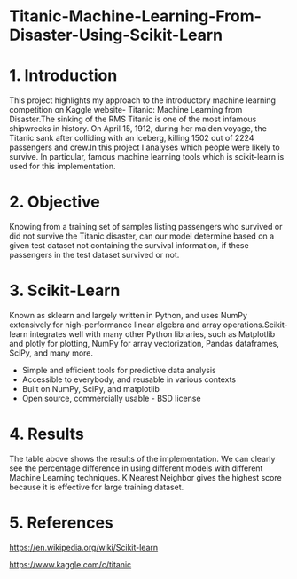 # Titanic-Machine-Learning-From-Disaster-Using-Scikit-Learn
# 1. Introduction
This project highlights my approach to the introductory machine learning competition on Kaggle website- Titanic: Machine Learning from Disaster.The sinking of the RMS Titanic is one of the most infamous shipwrecks in history. On April 15, 1912, during her maiden voyage, the Titanic sank after colliding with an iceberg, killing 1502 out of 2224 passengers and crew.In this project I analyses which people were likely to survive. In particular, famous machine learning tools which is scikit-learn is used for this implementation.

# 2. Objective
Knowing from a training set of samples listing passengers who survived or did not survive the Titanic disaster, can our model determine based on a given test dataset not containing the survival information, if these passengers in the test dataset survived or not.

# 3. Scikit-Learn 
Known as sklearn and largely written in Python, and uses NumPy extensively for high-performance linear algebra and array operations.Scikit-learn integrates well with many other Python libraries, such as Matplotlib and plotly for plotting, NumPy for array vectorization, Pandas dataframes, SciPy, and many more. 

 * Simple and efficient tools for predictive data analysis
 * Accessible to everybody, and reusable in various contexts
 * Built on NumPy, SciPy, and matplotlib
 * Open source, commercially usable - BSD license


# 4. Results 

The table above shows the results of the implementation.
We can clearly see the percentage difference in using different models with different Machine Learning techniques.
K Nearest Neighbor gives the highest score because it is effective for large training dataset.

# 5. References
https://en.wikipedia.org/wiki/Scikit-learn

https://www.kaggle.com/c/titanic

